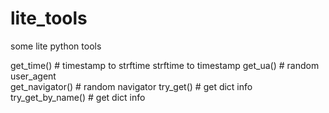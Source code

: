 # lite_tools
some lite python tools

get_time()         # timestamp to strftime    strftime to timestamp
get_ua()           # random user_agent   
get_navigator()    # random navigator
try_get()          # get dict info
try_get_by_name()  # get dict info
